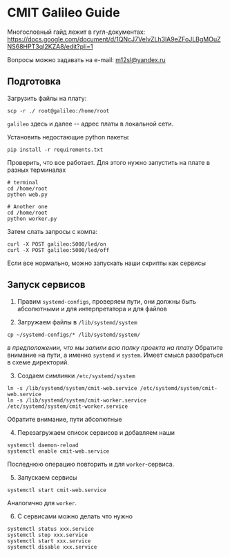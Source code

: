 # CMIT Galileo Guide

Многословный гайд лежит в гугл-документах: https://docs.google.com/document/d/1QNcJ7VeIvZLh3lA9eZFoJLBgMOuZNS68HPT3qI2KZA8/edit?pli=1

Вопросы можно задавать на e-mail: m12sl@yandex.ru



## Подготовка

Загрузить файлы на плату:
```
scp -r ./ root@galileo:/home/root
```
`galileo` здесь и далее -- адрес платы в локальной сети.

Установить недостающие python пакеты:
```
pip install -r requirements.txt
```

Проверить, что все работает. Для этого нужно запустить на плате в разных терминалах   
```
# terminal
cd /home/root
python web.py

# Another one
cd /home/root
python worker.py
```

Затем слать запросы с компа:

```
curl -X POST galileo:5000/led/on
curl -X POST galileo:5000/led/off
```

Если все нормально, можно запускать наши скрипты как сервисы

## Запуск сервисов

1. Правим `systemd-configs`, проверяем пути, они должны быть абсолютными и для интерпретатора и для файлов

2. Загружаем файлы в `/lib/systemd/system`
  ```
  cp ~/systemd-configs/* /lib/systemd/system/
  ```
  _в предположении, что мы залили всю папку проекта на плату_
  Обратите внимание на пути, а именно `systemd` и `system`. Имеет смысл разобраться в схеме директорий.
  
3. Создаем симлинки `/etc/systemd/system`
  ```
  ln -s /lib/systemd/system/cmit-web.service /etc/systemd/system/cmit-web.service
  ln -s /lib/systemd/system/cmit-worker.service /etc/systemd/system/cmit-worker.service
  ```
  Обратите внимание, пути абсолютные
  
4. Перезагружаем список сервисов и добавляем наши
  ```
  systemctl daemon-reload
  systemctl enable cmit-web.service
  ```
  Последнюю операцию повторить и для `worker`-сервиса.
  
5. Запускаем сервисы
  ```
  systemctl start cmit-web.service
  ```
  Аналогично для `worker`.
  
6. С сервисами можно делать что нужно
  ```
  systemctl status xxx.service
  systemctl stop xxx.service
  systemctl start xxx.service
  systemctl disable xxx.service
  ```
